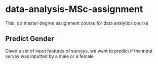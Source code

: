 # data-analysis-MSc-assignment
This is a master degree assignment course for data analytics course
## Predict Gender
Given a set of input features of surveys, we want to predict if the input survey was inputted by a male or a female
